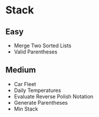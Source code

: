 # Stack

## Easy
- Merge Two Sorted Lists
- Valid Parentheses

## Medium
- Car Fleet
- Daily Temperatures
- Evaluate Reverse Polish Notation
- Generate Parentheses
- Min Stack